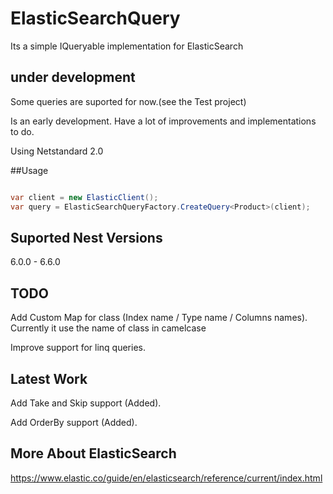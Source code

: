 # ElasticSearchQuery
Its a simple IQueryable implementation for ElasticSearch

## under development

Some queries are suported for now.(see the Test project)

Is an early development. Have a lot of improvements and implementations to do.

Using Netstandard 2.0


##Usage
 ```csharp
 
 var client = new ElasticClient();
 var query = ElasticSearchQueryFactory.CreateQuery<Product>(client);
 
 ```

## Suported Nest Versions

6.0.0 - 6.6.0

## TODO

Add Custom Map for class (Index name / Type name / Columns names). Currently it use the name of class in camelcase


Improve support for linq queries.

## Latest Work
Add Take and Skip support (Added).

Add OrderBy support (Added).

## More About ElasticSearch
https://www.elastic.co/guide/en/elasticsearch/reference/current/index.html
